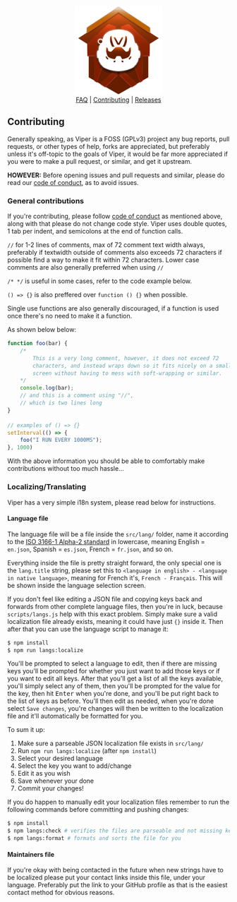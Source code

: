 <p align="center">
	<img src="src/assets/icons/512x512.png" width="200px"><br>
	<a href="FAQ.md">FAQ</a> | 
	<a href="CONTRIBUTING.md">Contributing</a> | 
	<a href="https://github.com/0neGal/viper/releases">Releases</a><br>
</p>

## Contributing

Generally speaking, as Viper is a FOSS (GPLv3) project any bug reports, pull requests, or other types of help, forks are appreciated, but preferably unless it's off-topic to the goals of Viper, it would be far more appreciated if you were to make a pull request, or similar, and get it upstream.

**HOWEVER:** Before opening issues and pull requests and similar, please do read our <a href="CODE_OF_CONDUCT.md">code of conduct</a>, as to avoid issues.

### General contributions

If you're contributing, please follow <a href="CODE_OF_CONDUCT.md">code of conduct</a> as mentioned above, along with that please do not change code style. Viper uses double quotes, 1 tab per indent, and semicolons at the end of function calls.

`//` for 1-2 lines of comments, max of 72 comment text width always, preferably if textwidth outside of comments also exceeds 72 characters if possible find a way to make it fit within 72 characters. Lower case comments are also generally preferred when using `//`

`/* */` is useful in some cases, refer to the code example below.

`() => {}` is also preffered over `function () {}` when possible.

Single use functions are also generally discouraged, if a function is used once there's no need to make it a function.

As shown below below:

```js
function foo(bar) {
	/*
		This is a very long comment, however, it does not exceed 72
		characters, and instead wraps down so it fits nicely on a small
		screen without having to mess with soft-wrapping or similar.
	*/
	console.log(bar);
	// and this is a comment using "//",
	// which is two lines long
}

// examples of () => {}
setInterval(() => {
	foo("I RUN EVERY 1000MS");
}, 1000)
```

With the above information you should be able to comfortably make contributions without too much hassle...

### Localizing/Translating

Viper has a very simple i18n system, please read below for instructions.

#### Language file

The language file will be a file inside the `src/lang/` folder, name it according to the [ISO 3166-1 Alpha-2 standard](https://en.m.wikipedia.org/wiki/ISO_3166-1_alpha-2) in lowercase, meaning English = `en.json`, Spanish = `es.json`, French = `fr.json`, and so on.

Everything inside the file is pretty straight forward, the only special one is the `lang.title` string, please set this to `<language in english> - <language in native language>`, meaning for French it's, `French - Français`. This will be shown inside the language selection screen.

If you don't feel like editing a JSON file and copying keys back and forwards from other complete language files, then you're in luck, because `scripts/langs.js` help with this exact problem. Simply make sure a valid localization file already exists, meaning it could have just `{}` inside it. Then after that you can use the language script to manage it:

```sh
$ npm install
$ npm run langs:localize
```

You'll be prompted to select a language to edit, then if there are missing keys you'll be prompted for whether you just want to add those keys or if you want to edit all keys. After that you'll get a list of all the keys available, you'll simply select any of them, then you'll be prompted for the value for the key, then hit <kbd>Enter</kbd> when you're done, and you'll be put right back to the list of keys as before. You'll then edit as needed, when you're done select `Save changes`, you're changes will then be written to the localization file and it'll automatically be formatted for you.

To sum it up:

 1. Make sure a parseable JSON localization file exists in `src/lang/`
 2. Run `npm run langs:localize` (after `npm install`)
 3. Select your desired language
 4. Select the key you want to add/change
 5. Edit it as you wish
 6. Save whenever your done
 7. Commit your changes!

If you do happen to manually edit your localization files remember to run the following commands before committing and pushing changes:

```sh
$ npm install
$ npm langs:check # verifies the files are parseable and not missing keys
$ npm langs:format # formats and sorts the file for you
```

#### Maintainers file

If you're okay with being contacted in the future when new strings have to be localized please put your contact links inside this file, under your language. Preferably put the link to your GitHub profile as that is the easiest contact method for obvious reasons.
